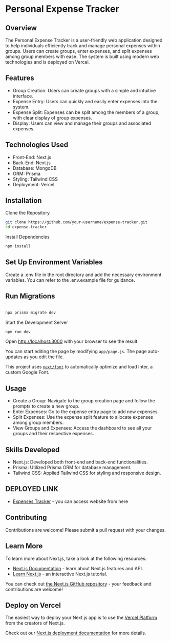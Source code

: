 

# Personal Expense Tracker
## Overview
The Personal Expense Tracker is a user-friendly web application designed to help individuals efficiently track and manage personal expenses within groups. Users can create groups, enter expenses, and split expenses among group members with ease. The system is built using modern web technologies and is deployed on Vercel.

## Features
- Group Creation: Users can create groups with a simple and intuitive interface.
- Expense Entry: Users can quickly and easily enter expenses into the system.
- Expense Split: Expenses can be split among the members of a group, with clear display of group expenses.
- Display: Users can view and manage their groups and associated expenses.
## Technologies Used
- Front-End: Next.js
- Back-End: Next.js
- Database: MongoDB
- ORM: Prisma
- Styling: Tailwind CSS
- Deployment: Vercel
## Installation
Clone the Repository

```bash
git clone https://github.com/your-username/expense-tracker.git
cd expense-tracker
```
Install Dependencies

```bash
npm install
```
## Set Up Environment Variables

Create a .env file in the root directory and add the necessary environment variables. You can refer to the .env.example file for guidance.

## Run Migrations

```bash

npx prisma migrate dev
```
Start the Development Server

```bash
npm run dev
```
Open [http://localhost:3000](http://localhost:3000) with your browser to see the result.

You can start editing the page by modifying `app/page.js`. The page auto-updates as you edit the file.

This project uses [`next/font`](https://nextjs.org/docs/basic-features/font-optimization) to automatically optimize and load Inter, a custom Google Font.

## Usage
- Create a Group: Navigate to the group creation page and follow the prompts to create a new group.
- Enter Expenses: Go to the expense entry page to add new expenses.
- Split Expenses: Use the expense split feature to allocate expenses among group members.
- View Groups and Expenses: Access the dashboard to see all your groups and their respective expenses.
## Skills Developed
- Next.js: Developed both front-end and back-end functionalities.
- Prisma: Utilized Prisma ORM for database management.
- Tailwind CSS: Applied Tailwind CSS for styling and responsive design.
## DEPLOYED LINK
- [Expenses Tracker](https://expenses-tracker-ecru.vercel.app/) - you can access website from here


## Contributing
Contributions are welcome! Please submit a pull request with your changes.


## Learn More

To learn more about Next.js, take a look at the following resources:

- [Next.js Documentation](https://nextjs.org/docs) - learn about Next.js features and API.
- [Learn Next.js](https://nextjs.org/learn) - an interactive Next.js tutorial.

You can check out [the Next.js GitHub repository](https://github.com/vercel/next.js/) - your feedback and contributions are welcome!

## Deploy on Vercel

The easiest way to deploy your Next.js app is to use the [Vercel Platform](https://vercel.com/new?utm_medium=default-template&filter=next.js&utm_source=create-next-app&utm_campaign=create-next-app-readme) from the creators of Next.js.

Check out our [Next.js deployment documentation](https://nextjs.org/docs/deployment) for more details.


